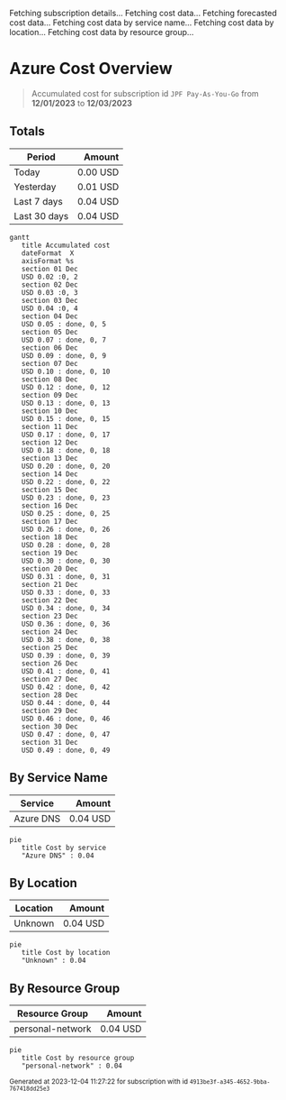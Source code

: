 Fetching subscription details...
Fetching cost data...
Fetching forecasted cost data...
Fetching cost data by service name...
Fetching cost data by location...
Fetching cost data by resource group...
# Azure Cost Overview

> Accumulated cost for subscription id `JPF Pay-As-You-Go` from **12/01/2023** to **12/03/2023**

## Totals

|Period|Amount|
|---|---:|
|Today|0.00 USD|
|Yesterday|0.01 USD|
|Last 7 days|0.04 USD|
|Last 30 days|0.04 USD|

```mermaid
gantt
   title Accumulated cost
   dateFormat  X
   axisFormat %s
   section 01 Dec
   USD 0.02 :0, 2
   section 02 Dec
   USD 0.03 :0, 3
   section 03 Dec
   USD 0.04 :0, 4
   section 04 Dec
   USD 0.05 : done, 0, 5
   section 05 Dec
   USD 0.07 : done, 0, 7
   section 06 Dec
   USD 0.09 : done, 0, 9
   section 07 Dec
   USD 0.10 : done, 0, 10
   section 08 Dec
   USD 0.12 : done, 0, 12
   section 09 Dec
   USD 0.13 : done, 0, 13
   section 10 Dec
   USD 0.15 : done, 0, 15
   section 11 Dec
   USD 0.17 : done, 0, 17
   section 12 Dec
   USD 0.18 : done, 0, 18
   section 13 Dec
   USD 0.20 : done, 0, 20
   section 14 Dec
   USD 0.22 : done, 0, 22
   section 15 Dec
   USD 0.23 : done, 0, 23
   section 16 Dec
   USD 0.25 : done, 0, 25
   section 17 Dec
   USD 0.26 : done, 0, 26
   section 18 Dec
   USD 0.28 : done, 0, 28
   section 19 Dec
   USD 0.30 : done, 0, 30
   section 20 Dec
   USD 0.31 : done, 0, 31
   section 21 Dec
   USD 0.33 : done, 0, 33
   section 22 Dec
   USD 0.34 : done, 0, 34
   section 23 Dec
   USD 0.36 : done, 0, 36
   section 24 Dec
   USD 0.38 : done, 0, 38
   section 25 Dec
   USD 0.39 : done, 0, 39
   section 26 Dec
   USD 0.41 : done, 0, 41
   section 27 Dec
   USD 0.42 : done, 0, 42
   section 28 Dec
   USD 0.44 : done, 0, 44
   section 29 Dec
   USD 0.46 : done, 0, 46
   section 30 Dec
   USD 0.47 : done, 0, 47
   section 31 Dec
   USD 0.49 : done, 0, 49
```

## By Service Name

|Service|Amount|
|---|---:|
|Azure DNS|0.04 USD|

```mermaid
pie
   title Cost by service
   "Azure DNS" : 0.04
```

## By Location

|Location|Amount|
|---|---:|
|Unknown|0.04 USD|

```mermaid
pie
   title Cost by location
   "Unknown" : 0.04
```

## By Resource Group

|Resource Group|Amount|
|---|---:|
|personal-network|0.04 USD|

```mermaid
pie
   title Cost by resource group
   "personal-network" : 0.04
```

<sup>Generated at 2023-12-04 11:27:22 for subscription with id `4913be3f-a345-4652-9bba-767418dd25e3`</sup>
